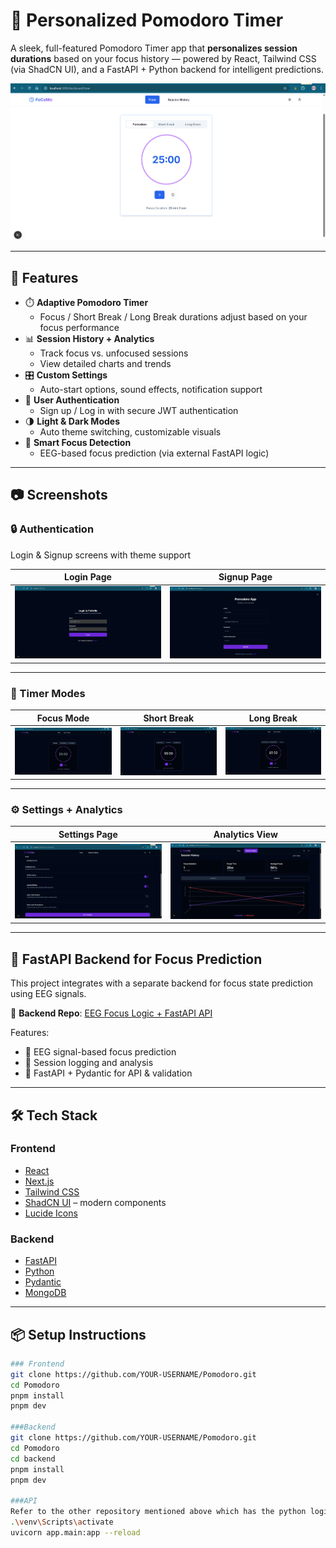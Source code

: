 # 🧠 Personalized Pomodoro Timer

A sleek, full-featured Pomodoro Timer app that **personalizes session durations** based on your focus history — powered by React, Tailwind CSS (via ShadCN UI), and a FastAPI + Python backend for intelligent predictions.

![Light Mode Screenshot](Pomodoro-main/images/Screenshot%202025-07-15%20154318.png)

---

## 🚀 Features

- ⏱️ **Adaptive Pomodoro Timer**
  - Focus / Short Break / Long Break durations adjust based on your focus performance
- 📊 **Session History + Analytics**
  - Track focus vs. unfocused sessions
  - View detailed charts and trends
- 🎛️ **Custom Settings**
  - Auto-start options, sound effects, notification support
- 👤 **User Authentication**
  - Sign up / Log in with secure JWT authentication
- 🌗 **Light & Dark Modes**
  - Auto theme switching, customizable visuals
- 🧠 **Smart Focus Detection**
  - EEG-based focus prediction (via external FastAPI logic)

---

## 📷 Screenshots

### 🔒 Authentication
Login & Signup screens with theme support

| Login Page | Signup Page |
|------------|-------------|
| ![Login](Pomodoro-main/images/Screenshot%202025-07-15%20154405.png) | ![Signup](Pomodoro-main/images/Screenshot%202025-07-15%20154416.png) |

---

### 🧭 Timer Modes
| Focus Mode | Short Break | Long Break |
|------------|-------------|------------|
| ![Focus](Pomodoro-main/images/Screenshot%202025-07-15%20154239.png) | ![Short Break](Pomodoro-main/images/Screenshot%202025-07-15%20154247.png) | ![Long Break](Pomodoro-main/images/Screenshot%202025-07-15%20154256.png) |

---

### ⚙️ Settings + Analytics
| Settings Page | Analytics View |
|---------------|----------------|
| ![Settings](Pomodoro-main/images/Screenshot%202025-07-15%20154352.png) | ![Analytics](Pomodoro-main/images/Screenshot%202025-07-15%20154224.png) |

---

## 🧠 FastAPI Backend for Focus Prediction

This project integrates with a separate backend for focus state prediction using EEG signals.

🔗 **Backend Repo**: [EEG Focus Logic + FastAPI API](https://github.com/aastha-0711/Pomodoro-Prediction-main)

Features:
- 🧠 EEG signal-based focus prediction
- 🧾 Session logging and analysis
- 🔐 FastAPI + Pydantic for API & validation

---

## 🛠️ Tech Stack

### Frontend
- [React](https://reactjs.org/)
- [Next.js](https://nextjs.org/)
- [Tailwind CSS](https://tailwindcss.com/)
- [ShadCN UI](https://ui.shadcn.dev/) – modern components
- [Lucide Icons](https://lucide.dev/)

### Backend
- [FastAPI](https://fastapi.tiangolo.com/)
- [Python](https://www.python.org/)
- [Pydantic](https://docs.pydantic.dev/)
- [MongoDB](https://www.mongodb.com/)

---

## 📦 Setup Instructions


```bash
### Frontend
git clone https://github.com/YOUR-USERNAME/Pomodoro.git
cd Pomodoro
pnpm install
pnpm dev

###Backend
git clone https://github.com/YOUR-USERNAME/Pomodoro.git
cd Pomodoro
cd backend
pnpm install
pnpm dev

###API
Refer to the other repository mentioned above which has the python logic and API.
.\venv\Scripts\activate
uvicorn app.main:app --reload
